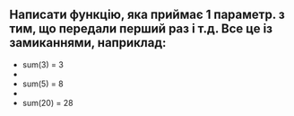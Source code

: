 ## Написати функцію, яка приймає 1 параметр. з тим, що передали перший раз і т.д. Все це із замиканнями, наприклад:

* sum(3) = 3
* 
* sum(5) = 8
* 
* sum(20) = 28
